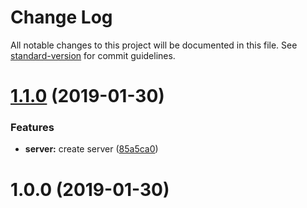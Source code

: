 # Change Log

All notable changes to this project will be documented in this file. See [standard-version](https://github.com/conventional-changelog/standard-version) for commit guidelines.

<a name="1.1.0"></a>
# [1.1.0](https://github.com/raphaellima8/ts-node-api/compare/v1.0.0...v1.1.0) (2019-01-30)


### Features

* **server:** create server ([85a5ca0](https://github.com/raphaellima8/ts-node-api/commit/85a5ca0))



<a name="1.0.0"></a>
# 1.0.0 (2019-01-30)
